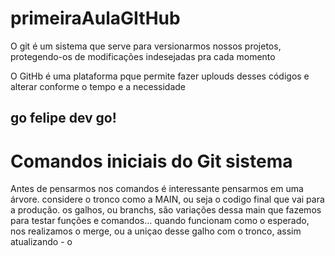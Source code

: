 # primeiraAulaGItHub

O  git é um sistema que serve para versionarmos nossos projetos, protegendo-os de modificações indesejadas pra cada momento

O GitHb é uma plataforma pque permite fazer uplouds desses códigos e alterar conforme o tempo e a necessidade

## go felipe dev go!

# Comandos iniciais do Git sistema

Antes de pensarmos nos comandos é interessante pensarmos em uma árvore. considere o tronco como a MAIN, ou seja o codigo final que vai para a produção. os galhos, ou branchs, são variações dessa main que fazemos para testar funções e comandos... quando funcionam como o esperado, nos realizamos o merge, ou a uniçao desse galho com o tronco, assim atualizando - o

